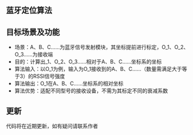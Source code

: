 ## 蓝牙定位算法
## 目标场景及功能
* 场景：A、B、C……为蓝牙信号发射模块，其坐标提前进行标定，O_1、O_2、O_3……为接收端
* 目的：计算出_1、O_2、O_3……相对于A、B、C……坐标系的坐标
* 算法输入：以O_1为例，输入为O_1接收到的A、B、C……（数量需满足大于等于3）的RSSI信号强度
* 算法输出：O_1在A、B、C……坐标系的相对坐标
* 算法优势：适配不同型号的接收设备，不需为其标定不同的衰减系数
## 更新
代码将在近期更新，如有疑问请联系作者